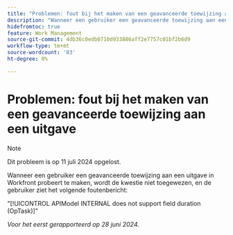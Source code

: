 ```yaml
---
title: "Problemen: fout bij het maken van een geavanceerde toewijzing aan een uitgave"
description: "Wanneer een gebruiker een geavanceerde toewijzing aan een uitgave in Workfront probeert te maken, wordt de kwestie niet toegewezen, en de gebruiker ziet een foutenmelding."
hidefromtoc: true
feature: Work Management
source-git-commit: 4db36c0edb0710d933886aff2e7757c01bf2b6d9
workflow-type: tm+mt
source-wordcount: '83'
ht-degree: 0%

---
```



# Problemen: fout bij het maken van een geavanceerde toewijzing aan een uitgave

>[!NOTE]
>
>Dit probleem is op 11 juli 2024 opgelost.

Wanneer een gebruiker een geavanceerde toewijzing aan een uitgave in Workfront probeert te maken, wordt de kwestie niet toegewezen, en de gebruiker ziet het volgende foutenbericht:

&quot;[!UICONTROL APIModel INTERNAL does not support field duration (OpTask)]&quot;

_Voor het eerst gerapporteerd op 28 juni 2024._
